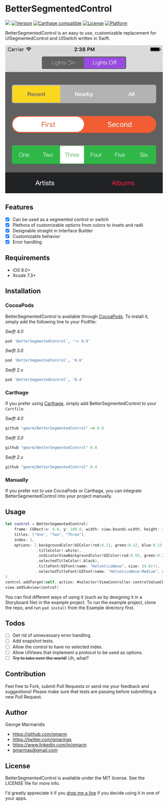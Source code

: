 # BetterSegmentedControl

![](https://img.shields.io/badge/Swift-4.0-blue.svg?style=flat)
[![Version](https://img.shields.io/cocoapods/v/BetterSegmentedControl.svg?style=flat)](http://cocoapods.org/pods/BetterSegmentedControl)
[![Carthage compatible](https://img.shields.io/badge/Carthage-compatible-4BC51D.svg?style=flat)](https://github.com/Carthage/Carthage)
[![License](https://img.shields.io/cocoapods/l/BetterSegmentedControl.svg?style=flat)](http://cocoapods.org/pods/BetterSegmentedControl)
[![Platform](https://img.shields.io/cocoapods/p/BetterSegmentedControl.svg?style=flat)](http://cocoapods.org/pods/BetterSegmentedControl)

BetterSegmentedControl is an easy to use, customizable replacement for UISegmentedControl and UISwitch written in Swift.

![Demo](https://github.com/gmarm/BetterSegmentedControl/blob/master/demo.gif)

## Features

- [x] Can be used as a segmented control or switch
- [x] Plethora of customizable options from colors to insets and radii
- [x] Designable straight in Interface Builder
- [x] Customizable behavior
- [x] Error handling

## Requirements

- iOS 8.0+
- Xcode 7.3+

## Installation

### CocoaPods

BetterSegmentedControl is available through [CocoaPods](http://cocoapods.org). To install
it, simply add the following line to your Podfile:

_Swift 4.0_
```ruby
pod 'BetterSegmentedControl', '~> 0.9'
```

_Swift 3.0_
```ruby
pod 'BetterSegmentedControl', '0.8'
```

_Swift 2.x_
```ruby
pod 'BetterSegmentedControl', '0.4'
```

### Carthage

If you prefer using [Carthage](https://github.com/Carthage/Carthage), simply add BetterSegmentedControl to your `Cartfile`:

_Swift 4.0_
```ruby
github "gmarm/BetterSegmentedControl" ~> 0.9
```

_Swift 3.0_
```ruby
github "gmarm/BetterSegmentedControl" 0.8
```

_Swift 2.x_
```ruby
github "gmarm/BetterSegmentedControl" 0.4
```

### Manually

If you prefer not to use CocoaPods or Carthage, you can integrate BetterSegmentedControl into your project manually.

## Usage

```swift
let control = BetterSegmentedControl(
    frame: CGRect(x: 0.0, y: 100.0, width: view.bounds.width, height: 44.0),
    titles: ["One", "Two", "Three"],
    index: 1,
    options: [.backgroundColor(UIColor(red:0.11, green:0.12, blue:0.13, alpha:1.00)),
              .titleColor(.white),
              .indicatorViewBackgroundColor(UIColor(red:0.55, green:0.26, blue:0.86, alpha:1.00)),
              .selectedTitleColor(.black),
              .titleFont(UIFont(name: "HelveticaNeue", size: 14.0)!),
              .selectedTitleFont(UIFont(name: "HelveticaNeue-Medium", size: 14.0)!)]
)
control.addTarget(self, action: #selector(ViewController.controlValueChanged(_:)), for: .valueChanged)
view.addSubview(control)
```
You can find different ways of using it (such as by designing it in a Storyboard file) in the example project. To run the example project, clone the repo, and run `pod install` from the Example directory first.

## Todos

- [ ] Get rid of unnecessary error handling.
- [ ] Add snapshot tests.
- [ ] Allow the control to have no selected index.
- [ ] Allow UIViews that implement a protocol to be used as options.
- [ ] ~~Try to take over the world!~~ Uh, what?

## Contribution

Feel free to Fork, submit Pull Requests or send me your feedback and suggestions! Please make sure that tests are passing before submitting a new Pull Request.

## Author

George Marmaridis

- https://github.com/gmarm
- https://twitter.com/gmarmas
- https://www.linkedin.com/in/gmarm
- gmarmas@gmail.com

## License

BetterSegmentedControl is available under the MIT license. See the LICENSE file for more info.

I'd greatly appreciate it if you [drop me a line](https://twitter.com/gmarmas) if you decide using it in one of your apps.
